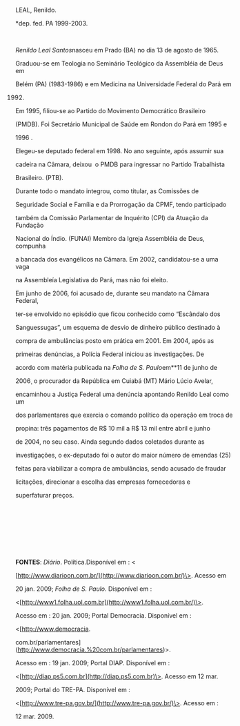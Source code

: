 LEAL, Renildo.



\*dep. fed. PA 1999-2003.



 



*Renildo Leal Santos*nasceu em Prado (BA) no dia 13 de agosto de 1965.

Graduou-se em Teologia no Seminário Teológico da Assembléia de Deus em

Belém (PA) (1983-1986) e em Medicina na Universidade Federal do Pará em

1992.



Em 1995, filiou-se ao Partido do Movimento Democrático Brasileiro

(PMDB). Foi Secretário Municipal de Saúde em Rondon do Pará em 1995 e

1996 .



Elegeu-se deputado federal em 1998. No ano seguinte, após assumir sua

cadeira na Câmara, deixou  o PMDB para ingressar no Partido Trabalhista

Brasileiro. (PTB).



Durante todo o mandato integrou, como titular, as Comissões de

Seguridade Social e Família e da Prorrogação da CPMF, tendo participado

também da Comissão Parlamentar de Inquérito (CPI) da Atuação da Fundação

Nacional do Índio. (FUNAI) Membro da Igreja Assembléia de Deus, compunha

a bancada dos evangélicos na Câmara. Em 2002, candidatou-se a uma vaga

na Assembleía Legislativa do Pará, mas não foi eleito.



Em junho de 2006, foi acusado de, durante seu mandato na Câmara Federal,

ter-se envolvido no episódio que ficou conhecido como “Escândalo dos

Sanguessugas”, um esquema de desvio de dinheiro público destinado à

compra de ambulâncias posto em prática em 2001. Em 2004, após as

primeiras denúncias, a Polícia Federal iniciou as investigações. De

acordo com matéria publicada na *Folha de S. Paulo*em**11 de junho de

2006¸ o procurador da República em Cuiabá (MT) Mário Lúcio Avelar,

encaminhou a Justiça Federal uma denúncia apontando Renildo Leal como um

dos parlamentares que exercia o comando político da operação em troca de

propina: três pagamentos de R\$ 10 mil a R\$ 13 mil entre abril e junho

de 2004, no seu caso. Ainda segundo dados coletados durante as

investigações, o ex-deputado foi o autor do maior número de emendas (25)

feitas para viabilizar a compra de ambulâncias, sendo acusado de fraudar

licitações, direcionar a escolha das empresas fornecedoras e

superfaturar preços.



 



 



 



 



**FONTES**: *Diário*. Política.Disponível em : \<

[http://www.diarioon.com.br/](http://www.diarioon.com.br/)\>. Acesso em

20 jan. 2009; *Folha de S. Paulo*. Disponível em :

\<[http://www1.folha.uol.com.br](http://www1.folha.uol.com.br/)\>.

Acesso em : 20 jan. 2009; Portal Democracia. Disponível em :

\<[http://www.democracia.

com.br/parlamentares](http://www.democracia.%20com.br/parlamentares)\>.

Acesso em : 19 jan. 2009; Portal DIAP. Disponível em :

\<[http://diap.ps5.com.br](http://diap.ps5.com.br)\>. Acesso em 12 mar.

2009; Portal do TRE-PA. Disponível em :

\<[http://www.tre-pa.gov.br/](http://www.tre-pa.gov.br/)\>. Acesso em :

12 mar. 2009.



 



 



 



 



 



 



 



 



 



 



 



 



 



 



 



 



 



 



 


